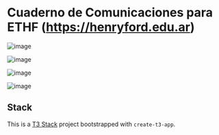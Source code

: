 # Cuaderno de Comunicaciones para ETHF (https://henryford.edu.ar)

![image](https://github.com/user-attachments/assets/73e38d98-39e3-4504-bcf1-f32ba29ea27b)

![image](https://github.com/user-attachments/assets/4459c67a-36da-48b4-be7a-ac81dfeb850b)

![image](https://github.com/user-attachments/assets/85be9cc1-79e1-4533-ab43-c295deee3cd1)

![image](https://github.com/user-attachments/assets/8d650c53-4c35-4692-8cca-d0c6d9818760)

## Stack

This is a [T3 Stack](https://create.t3.gg/) project bootstrapped with `create-t3-app`.


